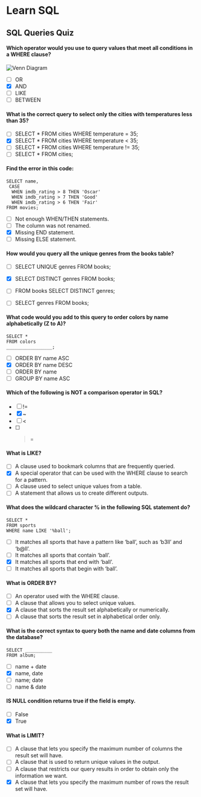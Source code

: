 # Learn SQL
## SQL Queries Quiz

#### Which operator would you use to query values that meet all conditions in a WHERE clause?

![Venn Diagram](https://content.codecademy.com/courses/learn-sql/queries/and-quiz.svg)

- [ ] OR
- [x] AND
- [ ] LIKE
- [ ] BETWEEN

#### What is the correct query to select only the cities with temperatures less than 35?

- [ ]
    SELECT *
    FROM cities
    WHERE temperature = 35;
- [x]
    SELECT *
    FROM cities
    WHERE temperature < 35;
- [ ]
    SELECT *
    FROM cities
    WHERE temperature != 35;
- [ ]
    SELECT *
    FROM cities;

#### Find the error in this code:

    SELECT name,
     CASE
      WHEN imdb_rating > 8 THEN 'Oscar'
      WHEN imdb_rating > 7 THEN 'Good'
      WHEN imdb_rating > 6 THEN 'Fair'
    FROM movies;

- [ ] Not enough WHEN/THEN statements.
- [ ] The column was not renamed.
- [x] Missing END statement.
- [ ] Missing ELSE statement.

#### How would you query all the unique genres from the books table?

- [ ]
  SELECT UNIQUE genres
  FROM books;

- [x]
  SELECT DISTINCT genres
  FROM books;
- [ ]
  FROM books
  SELECT DISTINCT genres;
- [ ]
  SELECT genres
  FROM books;

#### What code would you add to this query to order colors by name alphabetically (Z to A)?

    SELECT *
    FROM colors
    _________________;

- [ ] ORDER BY name ASC
- [x] ORDER BY name DESC
- [ ] ORDER BY name
- [ ] GROUP BY name ASC

#### Which of the following is NOT a comparison operator in SQL?

- [ ] !=
- [x] ~
- [ ] <
- [ ] >=

#### What is LIKE?

- [ ] A clause used to bookmark columns that are frequently queried.
- [x] A special operator that can be used with the WHERE clause to search for a pattern.
- [ ] A clause used to select unique values from a table.
- [ ] A statement that allows us to create different outputs.

#### What does the wildcard character % in the following SQL statement do?

    SELECT *
    FROM sports
    WHERE name LIKE '%ball';

- [ ] It matches all sports that have a pattern like ‘ball’, such as ‘b3ll’ and ‘b@ll’.
- [ ] It matches all sports that contain ‘ball’.
- [x] It matches all sports that end with ‘ball’.
- [ ] It matches all sports that begin with ‘ball’.

#### What is ORDER BY?

- [ ] An operator used with the WHERE clause.
- [ ] A clause that allows you to select unique values.
- [x] A clause that sorts the result set alphabetically or numerically.
- [ ] A clause that sorts the result set in alphabetical order only.

#### What is the correct syntax to query both the name and date columns from the database?

    SELECT __________
    FROM album;

- [ ] name + date
- [x] name, date
- [ ] name; date
- [ ] name & date

#### IS NULL condition returns true if the field is empty.

- [ ] False
- [x] True

#### What is LIMIT?

- [ ] A clause that lets you specify the maximum number of columns the result set will have.
- [ ] A clause that is used to return unique values in the output.
- [ ] A clause that restricts our query results in order to obtain only the information we want.
- [x] A clause that lets you specify the maximum number of rows the result set will have.
